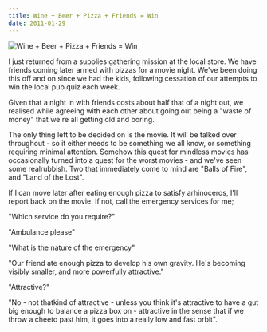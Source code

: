 ```yaml
---
title: Wine + Beer + Pizza + Friends = Win
date: 2011-01-29
---
```


![Wine + Beer + Pizza + Friends = Win](https://source.unsplash.com/X6cChncECA8/1600x900)

I just returned from a supplies gathering mission at the local store. We have friends coming later armed with pizzas for a movie night. We've been doing this off and on since we had the kids, following cessation of our attempts to win the local pub quiz each week.

Given that a night in with friends costs about half that of a night out, we realised while agreeing with each other about going out being a "waste of money" that we're all getting old and boring.

The only thing left to be decided on is the movie. It will be talked over throughout - so it either needs to be something we all know, or something requiring minimal attention. Somehow this quest for mindless movies has occasionally turned into a quest for the worst movies - and we've seen some realrubbish. Two that immediately come to mind are "Balls of Fire", and "Land of the Lost".

If I can move later after eating enough pizza to satisfy arhinoceros, I'll report back on the movie. If not, call the emergency services for me;

"Which service do you require?"

"Ambulance please"

"What is the nature of the emergency"

"Our friend ate enough pizza to develop his own gravity. He's becoming visibly smaller, and more powerfully attractive."

"Attractive?"

"No - not thatkind of attractive - unless you think it's attractive to have a gut big enough to balance a pizza box on - attractive in the sense that if we throw a cheeto past him, it goes into a really low and fast orbit".